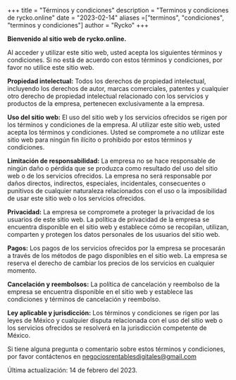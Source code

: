 +++
title = "Términos y condiciones"
description = "Terminos y condiciones de rycko.online"
date = "2023-02-14"
aliases =["terminos", "condiciones", "terminos y condiciones"]
author = "Rycko"
+++

**Bienvenido al sitio web de rycko.online.**

Al acceder y utilizar este sitio web, usted acepta los siguientes términos y condiciones. Si no está de acuerdo con estos términos y condiciones, por favor no utilice este sitio web.

**Propiedad intelectual:** Todos los derechos de propiedad intelectual, incluyendo los derechos de autor, marcas comerciales, patentes y cualquier otro derecho de propiedad intelectual relacionado con los servicios y productos de la empresa, pertenecen exclusivamente a la empresa.

**Uso del sitio web:** El uso del sitio web y los servicios ofrecidos se rigen por los términos y condiciones de la empresa. Al utilizar este sitio web, usted acepta los términos y condiciones. Usted se compromete a no utilizar este sitio web para ningún fin ilícito o prohibido por estos términos y condiciones.

**Limitación de responsabilidad:** La empresa no se hace responsable de ningún daño o pérdida que se produzca como resultado del uso del sitio web o de los servicios ofrecidos. La empresa no será responsable por daños directos, indirectos, especiales, incidentales, consecuentes o punitivos de cualquier naturaleza relacionados con el uso o la imposibilidad de usar este sitio web o los servicios ofrecidos.

**Privacidad:** La empresa se compromete a proteger la privacidad de los usuarios de este sitio web. La política de privacidad de la empresa se encuentra disponible en el sitio web y establece cómo se recopilan, utilizan, comparten y protegen los datos personales de los usuarios del sitio web.

**Pagos:** Los pagos de los servicios ofrecidos por la empresa se procesarán a través de los métodos de pago disponibles en el sitio web. La empresa se reserva el derecho de cambiar los precios de los servicios en cualquier momento.

**Cancelación y reembolsos:** La política de cancelación y reembolso de la empresa se encuentra disponible en el sitio web y establece las condiciones y términos de cancelación y reembolso.

**Ley aplicable y jurisdicción:** Los términos y condiciones se rigen por las leyes de México y cualquier disputa relacionada con el uso del sitio web o los servicios ofrecidos se resolverá en la jurisdicción competente de México.

Si tiene alguna pregunta o comentario sobre estos términos y condiciones, por favor contáctenos en [negociosrentablesdigitales@gmail.com](mailto:negociosrentablesdigitales@gmail.com)

Última actualización: 14 de febrero del 2023.
